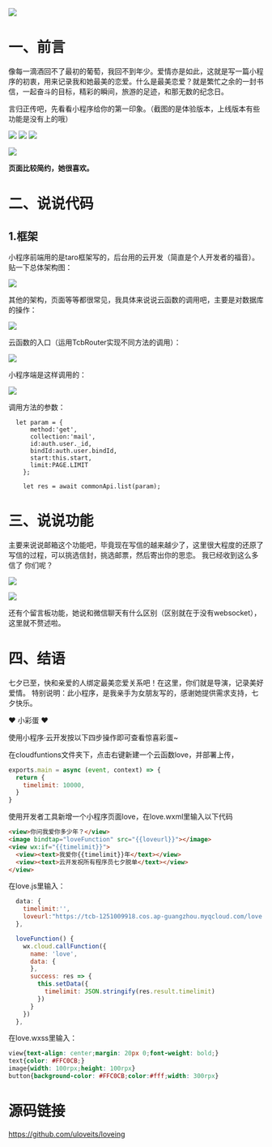 ![](https://puui.qpic.cn/vupload/0/20190807_1565159329722_xl8xl1g3q5b.png/0)

# 一、前言

   像每一滴酒回不了最初的葡萄，我回不到年少。爱情亦是如此，这就是写一篇小程序的初衷，用来记录我和她最美的恋爱。什么是最美恋爱？就是繁忙之余的一封书信，一起奋斗的目标，精彩的瞬间，旅游的足迹，和那无数的纪念日。

言归正传吧，先看看小程序给你的第一印象。（截图的是体验版本，上线版本有些功能是没有上的哦）

![](https://upload-images.jianshu.io/upload_images/4252197-f72b87df57571e3b.png?imageMogr2/auto-orient/strip%7CimageView2/2/w/1240)
![](https://upload-images.jianshu.io/upload_images/4252197-88c0729c04610300.png?imageMogr2/auto-orient/strip%7CimageView2/2/w/1240)
![](https://upload-images.jianshu.io/upload_images/4252197-5899628618562b45.png?imageMogr2/auto-orient/strip%7CimageView2/2/w/1240)

![](https://upload-images.jianshu.io/upload_images/4252197-09aadf9f0d9dfca7.png?imageMogr2/auto-orient/strip%7CimageView2/2/w/1240)

**页面比较简约，她很喜欢。**

# 二、说说代码

## 1.框架

小程序前端用的是taro框架写的，后台用的云开发（简直是个人开发者的福音）。
贴一下总体架构图：

![](https://upload-images.jianshu.io/upload_images/4252197-552bb6542d2b67b5.png?imageMogr2/auto-orient/strip%7CimageView2/2/w/1240)


其他的架构，页面等等都很常见，我具体来说说云函数的调用吧，主要是对数据库的操作：

![](https://upload-images.jianshu.io/upload_images/4252197-43e6773fbbb1cb2f.png?imageMogr2/auto-orient/strip%7CimageView2/2/w/1240)

云函数的入口（运用TcbRouter实现不同方法的调用）：

![](https://upload-images.jianshu.io/upload_images/4252197-51e1cc0f7f70d42e.png?imageMogr2/auto-orient/strip%7CimageView2/2/w/1240)

小程序端是这样调用的：

![](https://upload-images.jianshu.io/upload_images/4252197-8a018a5b2eab4989.png?imageMogr2/auto-orient/strip%7CimageView2/2/w/1240)

调用方法的参数：

```
  let param = {
      method:'get',
      collection:'mail',
      id:auth.user._id,
      bindId:auth.user.bindId,
      start:this.start,
      limit:PAGE.LIMIT
    };

    let res = await commonApi.list(param);
```

# 三、说说功能

主要来说说邮箱这个功能吧，毕竟现在写信的越来越少了，这里很大程度的还原了写信的过程，可以挑选信封，挑选邮票，然后寄出你的思恋。
我已经收到这么多信了 你们呢？

![](https://upload-images.jianshu.io/upload_images/4252197-aa5f6688fb9471d3.png?imageMogr2/auto-orient/strip%7CimageView2/2/w/1240)

![](https://upload-images.jianshu.io/upload_images/4252197-8d490dae4b574c73.png?imageMogr2/auto-orient/strip%7CimageView2/2/w/1240)

还有个留言板功能，她说和微信聊天有什么区别（区别就在于没有websocket），这里就不赘述啦。



# 四、结语
七夕已至，快和亲爱的人绑定最美恋爱关系吧！在这里，你们就是导演，记录美好爱情。
特别说明：此小程序，是我亲手为女朋友写的，感谢她提供需求支持，七夕快乐。

❤️ 小彩蛋 ❤️

使用小程序·云开发按以下四步操作即可查看惊喜彩蛋~

在cloudfuntions文件夹下，点击右键新建一个云函数love，并部署上传，
```javascript
exports.main = async (event, context) => {
  return {
    timelimit: 10000,
  }
}
```
使用开发者工具新增一个小程序页面love，在love.wxml里输入以下代码

```html
<view>你问我爱你多少年？</view>
<image bindtap="loveFunction" src="{{loveurl}}"></image>
<view wx:if="{{timelimit}}">
  <view><text>我爱你{{timelimit}}年</text></view>
  <view><text>云开发祝所有程序员七夕脱单</text></view>  
</view>
```
在love.js里输入：
```javascript
  data: {
    timelimit:'',
    loveurl:"https://tcb-1251009918.cos.ap-guangzhou.myqcloud.com/love.png",
  },

  loveFunction() {
    wx.cloud.callFunction({
      name: 'love',
      data: {
      },
      success: res => {
        this.setData({
          timelimit: JSON.stringify(res.result.timelimit)
        })
      }
    })
  },
```
在love.wxss里输入：
```css
view{text-align: center;margin: 20px 0;font-weight: bold;}
text{color: #FFC0CB;}
image{width: 100rpx;height: 100rpx}
button{background-color: #FFC0CB;color:#fff;width: 300rpx}
```

# 源码链接
<https://github.com/uloveits/loveing>
